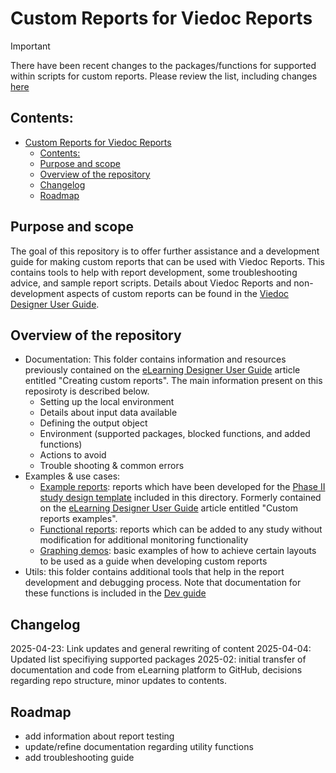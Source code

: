 # Custom Reports for Viedoc Reports

> [!IMPORTANT]
> There have been recent changes to the packages/functions for supported within scripts for custom reports. Please review the list, including changes [here](./docs/dev_guide.md#blocked-functions)

## Contents:
- [Custom Reports for Viedoc Reports](#custom-reports-for-viedoc-reports)
  - [Contents:](#contents)
  - [Purpose and scope](#purpose-and-scope)
  - [Overview of the repository](#overview-of-the-repository)
  - [Changelog](#changelog)
  - [Roadmap](#roadmap)

## Purpose and scope
The goal of this repository is to offer further assistance and a development guide for making custom reports that can be used with Viedoc Reports.  This contains tools to help with report development, some troubleshooting advice, and sample report scripts.
Details about Viedoc Reports and non-development aspects of custom reports can be found in the [Viedoc Designer User Guide](https://help.viedoc.net/c/e311e6/).

## Overview of the repository
- Documentation: This folder contains information and resources previously contained on the [eLearning Designer User Guide](https://help.viedoc.net/c/e311e6/) article entitled "Creating custom reports". The main information present on this reposiroty is described below.
    - Setting up the local environment 
    - Details about input data available
    - Defining the output object
    - Environment (supported packages, blocked functions, and added functions)
    - Actions to avoid
    - Trouble shooting & common errors
- Examples & use cases:
  - [Example reports](./example-reports/README.md): reports which have been developed for the [Phase II study design template](./example-reports/StudyDesign_VIEDOC-PHASE-II-TEMPLATE_2.0.xml) included in this directory. Formerly contained on the  [eLearning Designer User Guide](https://help.viedoc.net/c/e311e6/) article entitled "Custom reports examples".
  - [Functional reports](./functional-reports/README.md): reports which  can be added to any study without modification for additional monitoring functionality
  - [Graphing demos](./graphing-demos/README.md): basic examples of how to achieve certain layouts to be used as a guide when developing custom reports 
- Utils: this folder contains additional tools that help in the report development and debugging process. Note that documentation for these functions is included in the [Dev guide](./docs/dev-guide.md)


## Changelog
2025-04-23: Link updates and general rewriting of content
2025-04-04: Updated list specifiying supported packages
2025-02: initial transfer of documentation and code from eLearning platform to GitHub, decisions regarding repo structure, minor updates to contents.


## Roadmap
- add information about report testing
- update/refine documentation regarding utility functions
- add troubleshooting guide


